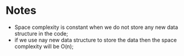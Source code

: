 # Notes

- Space complexity is constant when we do not store any new data structure in the code;
- if we use nay new data structure to store the data then the space complexity will be O(n);
